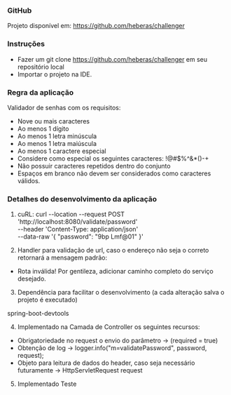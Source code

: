 ### GitHub
Projeto disponível em: https://github.com/heberas/challenger

### Instruções
- Fazer um git clone https://github.com/heberas/challenger em seu repositório local
- Importar o projeto na IDE.

### Regra da aplicação

Validador de senhas com os requisitos:

- Nove ou mais caracteres
- Ao menos 1 dígito
- Ao menos 1 letra minúscula
- Ao menos 1 letra maiúscula
- Ao menos 1 caractere especial
- Considere como especial os seguintes caracteres: !@#$%^&*()-+
- Não possuir caracteres repetidos dentro do conjunto
- Espaços em branco não devem ser considerados como caracteres válidos.

### Detalhes do desenvolvimento da aplicação

1. cuRL:
curl --location --request POST 'http://localhost:8080/validate/password' \
--header 'Content-Type: application/json' \
--data-raw '{
"password": "9bp Lmf@01"
}'


2. Handler para validação de url, caso o endereço não seja o correto retornará a mensagem padrão:

- Rota inválida! Por gentileza, adicionar caminho completo do serviço desejado.

3. Dependência para facilitar o desenvolvimento (a cada alteração salva o projeto é executado)

spring-boot-devtools

4. Implementado na Camada de Controller os seguintes recursos:

- Obrigatoriedade no request o envio do parâmetro -> (required = true)
- Obtenção de log -> logger.info("m=validatePassword", password, request);
- Objeto para leitura de dados do header, caso seja necessário futuramente -> HttpServletRequest request

5. Implementado Teste
